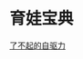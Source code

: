 # 育娃宝典

[了不起的自驱力](https://union-click.jd.com/jdc?e=618%7Cpc%7C&p=JF8BAQ0JK1olXwUGXFxVCkoRB18IGloTWQMCUV1VAEIXC19MRANLAjZbERscSkAJHTdNTwcKBlMdBgABFksWAmkMHlsQXg4KXV5VFxJSXzI4ZVlvAGZEH1g_TVEQZRhARiZMFlpFJFJROEonAGgBHV0lbQYFZB8zCEgRBGsOHFglXDYCUl1dCEIUC2gNHlsdbQECXW5ZC0sTC2cJB1wVXgAHXVZYOHsnAF8PG1IBW3RDBkpbensnA18LK1sUXQ8LXVxdD0oTH28KG1IdXRoCUl1dCEIUAmoMHlgSbQQDVVpUOHsndRRBUCVKD19YJDUeUTcUQywMfj5LDn1BOlwvbzBsXyQJQgFVVHRKKA4pDHsSMw)

